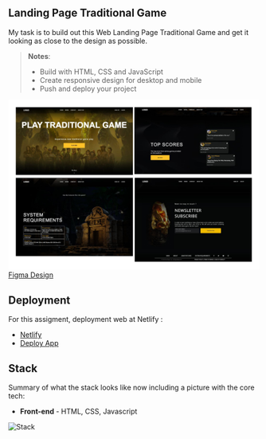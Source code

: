 ## Landing Page Traditional Game
My task is to build out this Web Landing Page Traditional Game and get it looking as close to the design as possible.

> **Notes**:
> - Build with HTML, CSS and JavaScript
> - Create responsive design for desktop and mobile
> - Push and deploy your project

![Landing Page Traditional Game](./Assets/web-deployment.jpg)
[Figma Design](https://www.figma.com/design/yg4Js7RVhTVVFZ0NRh5Xut/RTB-Batch-%231---%5BAssignment%5D-Landing-Page-Traditional-Game?node-id=0-1&t=BxyYePgp7i0fLAee-0)

## Deployment

For this assigment, deployment web at Netlify :
- [Netlify](https://app.netlify.com/)
- [Deploy App](https://landingpage-rama.netlify.app/)


## Stack

Summary of what the stack looks like now including a picture with the core tech:

* **Front-end** - HTML, CSS, Javascript

![Stack](https://miro.medium.com/v2/resize:fit:4800/format:webp/1*l4xICbIIYlz1OTymWCoUTw.jpeg)

